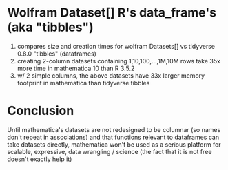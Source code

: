# Wolfram Dataset[] R's data_frame's (aka "tibbles")
1. compares size and creation times for wolfram Datasets[] vs tidyverse 0.8.0 "tibbles" (dataframes)
2. creating 2-column datasets containing 1,10,100,...,1M,10M rows take 35x more time in mathematica 10 than R 3.5.2
3. w/ 2 simple columns, the above datasets have 33x larger memory footprint in mathematica than tidyverse tibbles

# Conclusion
Until mathematica's datasets are not redesigned to be columnar (so names don't repeat in associations) and that functions relevant to dataframes can take datasets directly, mathematica won't be used as a serious platform for scalable, expressive, data wrangling / science (the fact that it is not free doesn't exactly help it)
